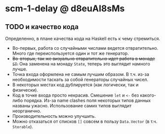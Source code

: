 # scm-1-delay @ d8euAI8sMs

## TODO и качество кода

Определенно, в плане качества кода на Haskell есть к чему стремиться.

* Во-первых, работа со случайными числами ведется отвратительно. Много где переиспользуется один и тот же генератор.
* ~~Во-вторых, так же визуально отвратительно идет работа в монаде `ST`.~~ Она заменена на монаду `State`, теперь это выглядит намного лучше.
* Точка входа оформлена не самым лучшим образом. В т.ч. из-за необходимости таскать за собой генераторы случайных чисел.
* В некоторых местах код дублируется (как логически, так и физически).
* Код в точке входа просто некрасив. Смешение `let` и `<-` без какого-либо порядка. Из-за name clashes поля некоторых типов данных названы ужасно. Использование самих типов выглядит неорганично.
* Производительность можно улучшить.
* Можно отказаться от списков `[]` совсем в пользу `Data.Vector` (в т.ч. `Storable`).
